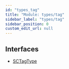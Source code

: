 ```yaml
---
id: "types_tag"
title: "Module: types/tag"
sidebar_label: "types/tag"
sidebar_position: 0
custom_edit_url: null
---
```


## Interfaces

- [SCTagType](../interfaces/types_tag.SCTagType.md)
